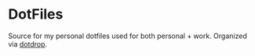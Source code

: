 # DotFiles

Source for my personal dotfiles used for both personal + work. Organized via [dotdrop](https://github.com/deadc0de6/dotdrop). 
